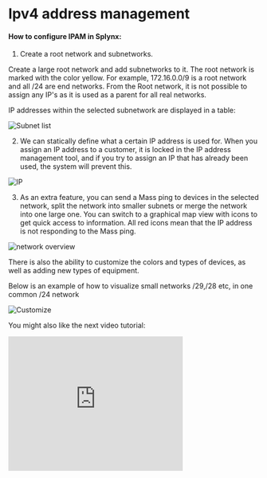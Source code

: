 Ipv4 address management
====================

#### How to configure IPAM in Splynx:

1. Create a root network and subnetworks.

  Create a large root network and add subnetworks to it. The root network is marked with the color yellow. For example, 172.16.0.0/9 is a root network and all /24 are end networks. From the Root network, it is not possible to assign any IP's as it is used as a parent for all real networks.

  IP addresses within the selected subnetwork are displayed in a table:

  ![Subnet list](subnet_list.png)


2. We can statically define what a certain IP address is used for. When you assign an IP address to a customer, it is locked in the IP address management tool, and if you try to assign an IP that has already been used, the system will prevent this.

  ![IP](ip.png)


3. As an extra feature, you can send a Mass ping to devices in the selected network, split the network into smaller subnets or merge the network into one large one. You can switch to a graphical map view with icons to get quick access to information. All red icons mean that the IP address is not responding to the Mass ping.

  ![network overview](net_overview.png)


There is also the ability to customize the colors and types of devices, as well as adding new types of equipment.

Below is an example of how to visualize small networks /29,/28 etc, in one common /24 network

![Customize](customize.png)


You might also like the next video tutorial:

<iframe width="350" height="270" src="https://www.youtube.com/embed/z1XdFHUM3zA" title="YouTube video player" frameborder="0" allow="accelerometer; autoplay; clipboard-write; encrypted-media; gyroscope; picture-in-picture" allowfullscreen></iframe>
